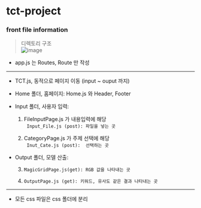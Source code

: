 # tct-project

### front file information     


> 디렉토리 구조      
![image](https://user-images.githubusercontent.com/66003423/197368133-a21a3c34-0d2c-4528-b10c-a5c198e6534a.png)     

- app.js 는 Routes, Route 만 작성      

---
- TCT.js, 동적으로 페이지 이동 (input ~ ouput 까지)   

- Home 폴더, 홈페이지: Home.js 와 Header, Footer

- Input 폴더, 사용자 입력: 

    1. FileInputPage.js 가 내용입력에 해당       
       ``` Input_File.js (post): 파일을 넣는 곳```


    2. CategoryPage.js 가 주제 선택에 해당      
       ``` Inut_Cate.js (post):  선택하는 곳```


 - Output 폴더, 모델 산출: 

      3. ```MagicGridPage.js(get): RGB 값을 나타내는 곳```     
      
      4. ```OutputPage.js (get): 키워드, 유사도 같은 결과 나타내는 곳    ```


---

- 모든 css 파일은 css 폴더에 분리       
